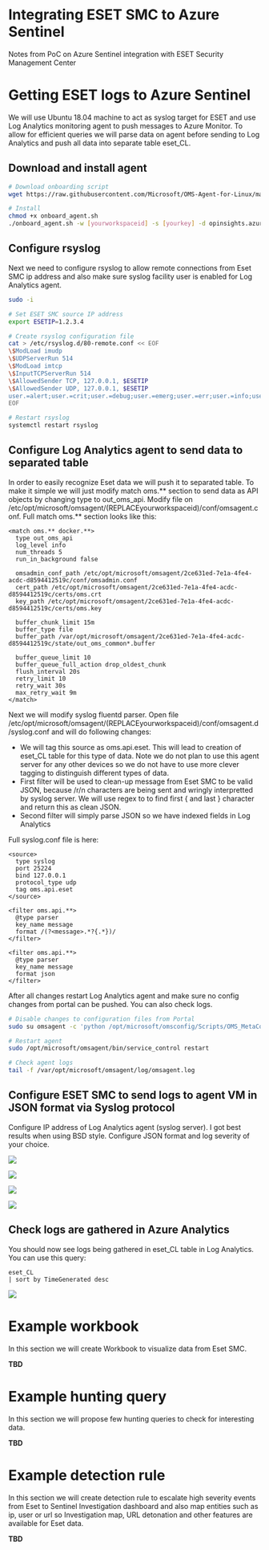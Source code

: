 # Integrating ESET SMC to Azure Sentinel
Notes from PoC on Azure Sentinel integration with ESET Security Management Center

# Getting ESET logs to Azure Sentinel
We will use Ubuntu 18.04 machine to act as syslog target for ESET and use Log Analytics monitoring agent to push messages to Azure Monitor. To allow for efficient queries we will parse data on agent before sending to Log Analytics and push all data into separate table eset_CL.

## Download and install agent
```bash
# Download onboarding script
wget https://raw.githubusercontent.com/Microsoft/OMS-Agent-for-Linux/master/installer/scripts/onboard_agent.sh 

# Install
chmod +x onboard_agent.sh
./onboard_agent.sh -w [yourworkspaceid] -s [yourkey] -d opinsights.azure.com
```

## Configure rsyslog
Next we need to configure rsyslog to allow remote connections from Eset SMC ip address and also make sure syslog facility user is enabled for Log Analytics agent.

```bash
sudo -i

# Set ESET SMC source IP address
export ESETIP=1.2.3.4

# Create rsyslog configuration file
cat > /etc/rsyslog.d/80-remote.conf << EOF
\$ModLoad imudp
\$UDPServerRun 514
\$ModLoad imtcp
\$InputTCPServerRun 514
\$AllowedSender TCP, 127.0.0.1, $ESETIP
\$AllowedSender UDP, 127.0.0.1, $ESETIP
user.=alert;user.=crit;user.=debug;user.=emerg;user.=err;user.=info;user.=notice;user.=warning  @127.0.0.1:25224
EOF

# Restart rsyslog
systemctl restart rsyslog
```

## Configure Log Analytics agent to send data to separated table
In order to easily recognize Eset data we will push it to separated table. To make it simple we will just modify match oms.** section to send data as API objects by changing type to out_oms_api. Modify file on /etc/opt/microsoft/omsagent/(REPLACEyourworkspaceid)/conf/omsagent.conf. Full match oms.** section looks like this:

```
<match oms.** docker.**>
  type out_oms_api
  log_level info
  num_threads 5
  run_in_background false

  omsadmin_conf_path /etc/opt/microsoft/omsagent/2ce631ed-7e1a-4fe4-acdc-d8594412519c/conf/omsadmin.conf
  cert_path /etc/opt/microsoft/omsagent/2ce631ed-7e1a-4fe4-acdc-d8594412519c/certs/oms.crt
  key_path /etc/opt/microsoft/omsagent/2ce631ed-7e1a-4fe4-acdc-d8594412519c/certs/oms.key

  buffer_chunk_limit 15m
  buffer_type file
  buffer_path /var/opt/microsoft/omsagent/2ce631ed-7e1a-4fe4-acdc-d8594412519c/state/out_oms_common*.buffer

  buffer_queue_limit 10
  buffer_queue_full_action drop_oldest_chunk
  flush_interval 20s
  retry_limit 10
  retry_wait 30s
  max_retry_wait 9m
</match>
```

Next we will modify syslog fluentd parser. Open file /etc/opt/microsoft/omsagent/(REPLACEyourworkspaceid)/conf/omsagent.d/syslog.conf and will do following changes:

* We will tag this source as oms.api.eset. This will lead to creation of eset_CL table for this type of data. Note we do not plan to use this agent server for any other devices so we do not have to use more clever tagging to distinguish different types of data.
* First filter will be used to clean-up message from Eset SMC to be valid JSON, because /r/n characters are being sent and wringly interpretted by syslog server. We will use regex to to find first { and last } character and return this as clean JSON.
* Second filter will simply parse JSON so we have indexed fields in Log Analytics

Full syslog.conf file is here:

```
<source>
  type syslog
  port 25224
  bind 127.0.0.1
  protocol_type udp
  tag oms.api.eset
</source>

<filter oms.api.**>
  @type parser
  key_name message
  format /(?<message>.*?{.*})/
</filter>

<filter oms.api.**>
  @type parser
  key_name message
  format json
</filter>
```

After all changes restart Log Analytics agent and make sure no config changes from portal can be pushed. You can also check logs.

```bash
# Disable changes to configuration files from Portal
sudo su omsagent -c 'python /opt/microsoft/omsconfig/Scripts/OMS_MetaConfigHelper.py --disable'

# Restart agent
sudo /opt/microsoft/omsagent/bin/service_control restart

# Check agent logs
tail -f /var/opt/microsoft/omsagent/log/omsagent.log
```

## Configure ESET SMC to send logs to agent VM in JSON format via Syslog protocol
Configure IP address of Log Analytics agent (syslog server). I got best results when using BSD style. Configure JSON format and log severity of your choice.

![](images/esetsmc01.png)

![](images/esetsmc02.png)

![](images/esetsmc03.png)

![](images/esetsmc04.png)

## Check logs are gathered in Azure Analytics
You should now see logs being gathered in eset_CL table in Log Analytics. You can use this query:

```
eset_CL
| sort by TimeGenerated desc 
```

![](images/loganalytics1.png)

# Example workbook
In this section we will create Workbook to visualize data from Eset SMC.

**TBD**

# Example hunting query
In this section we will propose few hunting queries to check for interesting data.

**TBD**

# Example detection rule
In this section we will create detection rule to escalate high severity events from Eset to Sentinel Investigation dashboard and also map entities such as ip, user or url so Investigation map, URL detonation and other features are available for Eset data.

**TBD**